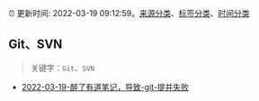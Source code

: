 :alarm_clock: 更新时间: 2022-03-19 09:12:59。[来源分类](../README.md)、[标签分类](../TAGS.md)、[时间分类](../TIMELINE.md)

## Git、SVN


> 关键字：`Git`、`SVN`



- [2022-03-19-醉了有道笔记，导致-git-提并失败](https://www.v2ex.com/t/841466) 